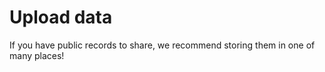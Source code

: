 # Upload data

If you have public records to share, we recommend storing them in one of many places!&#x20;
